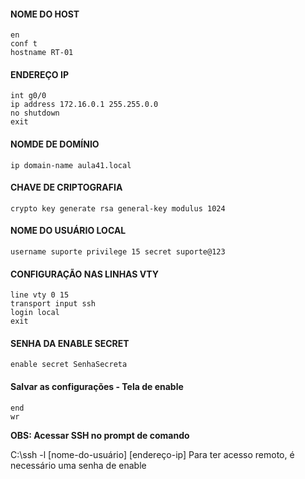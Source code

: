 #### NOME DO HOST
```
en
conf t
hostname RT-01
```


#### ENDEREÇO IP
```
int g0/0
ip address 172.16.0.1 255.255.0.0
no shutdown
exit
```

#### NOMDE DE DOMÍNIO 
```
ip domain-name aula41.local
```

#### CHAVE DE CRIPTOGRAFIA 
```
crypto key generate rsa general-key modulus 1024
```

#### NOME DO USUÁRIO LOCAL
```
username suporte privilege 15 secret suporte@123
```

#### CONFIGURAÇÃO NAS LINHAS VTY 
```
line vty 0 15
transport input ssh
login local
exit
```

#### SENHA DA ENABLE SECRET 
```
enable secret SenhaSecreta
```


#### Salvar as configurações - Tela de enable
```
end
wr
```

**OBS: Acessar SSH no prompt de comando**


C:\ssh -l [nome-do-usuário] [endereço-ip]
Para ter acesso remoto, é necessário uma senha de enable
